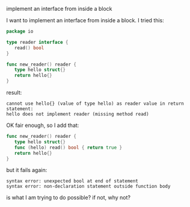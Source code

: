 implement an interface from inside a block

I want to implement an interface from inside a block. I tried this:

~~~go
package io

type reader interface {
   read() bool
}

func new_reader() reader {
   type hello struct{}
   return hello{}
}
~~~

result:

~~~
cannot use hello{} (value of type hello) as reader value in return statement:
hello does not implement reader (missing method read)
~~~

OK fair enough, so I add that:

~~~go
func new_reader() reader {
   type hello struct{}
   func (hello) read() bool { return true }
   return hello{}
}
~~~

but it fails again:

~~~
syntax error: unexpected bool at end of statement
syntax error: non-declaration statement outside function body
~~~

is what I am trying to do possible? if not, why not?
